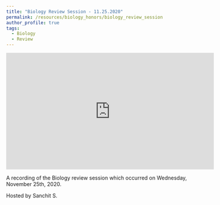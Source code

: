 ```yaml
---
title: "Biology Review Session - 11.25.2020"
permalink: /resources/biology_honors/biology_review_session
author_profile: true
tags:
  - Biology
  - Review
---
```

<iframe width="560" height="315" src="https://ncvps.yuja.com/V/Video?v=2259200&node=8218413&a=188849198&preload=false" frameborder="0" webkitallowfullscreen mozallowfullscreen allowfullscreen></iframe>

A recording of the Biology review session which occurred on Wednesday, November 25th, 2020. 

Hosted by Sanchit S.